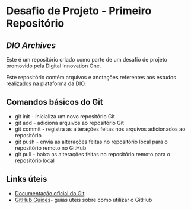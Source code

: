 # Desafio de Projeto - Primeiro Repositório

## _DIO Archives_

Este é um repositório criado como parte de um desafio de projeto  promovido pela Digital Innovation One.

Este repositório contém arquivos e anotações referentes aos estudos realizados na plataforma da DIO.

## Comandos básicos do Git

- git init - inicializa um novo repositório Git
- git add - adiciona arquivos ao repositório Git
- git commit - registra as alterações feitas nos arquivos adicionados ao repositório
- git push - envia as alterações feitas no repositório local para o repositório remoto no GitHub
- git pull - baixa as alterações feitas no repositório remoto para o repositório local

## Links úteis

- [Documentação oficial do Git](https://git-scm.com/doc)
- [GitHub Guides](https://guides.github.com/)- guias úteis sobre como utilizar o GitHub
